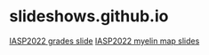 # slideshows.github.io
[IASP2022 grades slide](/RD_QR_slide/index.html)
[IASP2022 myelin map slides](/IASP_2022_MM/index.html)
